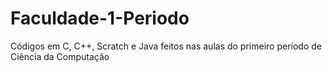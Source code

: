 # Faculdade-1-Periodo
Códigos em C, C++, Scratch e Java feitos nas aulas do primeiro período de Ciência da Computação
